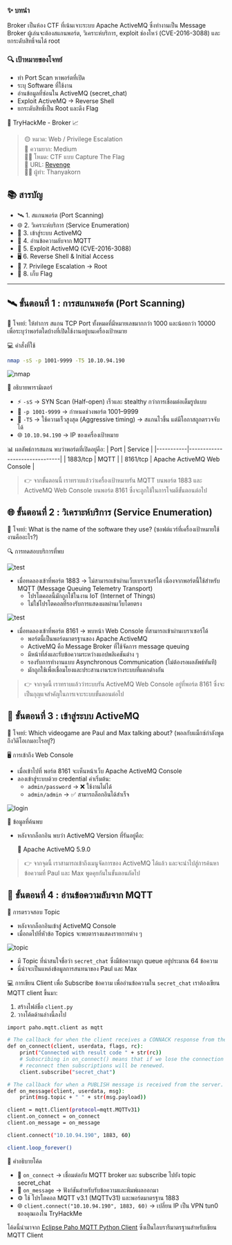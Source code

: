 ### ✨ บทนำ
Broker เป็นห้อง CTF ที่เน้นเจาะระบบ Apache ActiveMQ ซึ่งทำงานเป็น Message Broker ผู้เล่นจะต้องสแกนพอร์ต, วิเคราะห์บริการ, exploit ช่องโหว่ (CVE-2016-3088) และยกระดับสิทธิ์จนได้ root

### 🔍 เป้าหมายของโจทย์
- ทำ Port Scan หาพอร์ตที่เปิด
- ระบุ Software ที่ใช้งาน
- อ่านข้อมูลที่ซ่อนใน ActiveMQ (secret_chat)
- Exploit ActiveMQ → Reverse Shell
- ยกระดับสิทธิ์เป็น Root และดึง Flag

🧠 TryHackMe - Broker 📈

> 🟡 หมวด: Web / Privilege Escalation  
> 🧩 ความยาก: Medium  
> 🕵️‍♂️ โหมด: CTF แบบ Capture The Flag  
> 🧩 URL: [Revenge](https://tryhackme.com/room/broker)  
> 👨‍💻 ผู้ทำ: Thanyakorn

## 📚 สารบัญ

- 🛰️ 1. สแกนพอร์ต (Port Scanning)
- 🌐 2. วิเคราะห์บริการ (Service Enumeration)
- 🔐 3. เข้าสู่ระบบ ActiveMQ
- 📡 4. อ่านข้อความลับจาก MQTT
- 🚪 5. Exploit ActiveMQ (CVE-2016-3088)
- 🖥️ 6. Reverse Shell & Initial Access
- 🔼 7. Privilege Escalation → Root
- 🏁 8. เก็บ Flag

---

## 🛰️ ขั้นตอนที่ 1 : การสแกนพอร์ต (Port Scanning)

📌 โจทย์:
ให้ทำการ สแกน TCP Port ทั้งหมดที่มีหมายเลขมากกว่า 1000 และน้อยกว่า 10000 เพื่อระบุว่าพอร์ตใดบ้างที่เปิดใช้งานอยู่บนเครื่องเป้าหมาย

💻 คำสั่งที่ใช้

```bash
nmap -sS -p 1001-9999 -T5 10.10.94.190
```

![nmap](images/1.png)

🧩 อธิบายพารามิเตอร์
- ⚡ `-sS` → SYN Scan (Half-open) เร็วและ stealthy กว่าการเชื่อมต่อเต็มรูปแบบ
- 🎯 `-p 1001-9999` → กำหนดช่วงพอร์ต 1001–9999
- 🚀 `-T5` → ใช้ความเร็วสูงสุด (Aggressive timing) → สแกนไวขึ้น แต่มีโอกาสถูกตรวจจับได้
- 🌐 `10.10.94.190` → IP ของเครื่องเป้าหมาย

📊 ผลลัพธ์การสแกน
พบว่าพอร์ตที่เปิดอยู่คือ: 
| Port      | Service                       |
|-----------|-------------------------------|
| 1883/tcp | MQTT                          |
| 8161/tcp | Apache ActiveMQ Web Console   |

> 👉 จากขั้นตอนนี้ เราทราบแล้วว่าเครื่องเป้าหมายรัน MQTT บนพอร์ต 1883 และ ActiveMQ Web Console บนพอร์ต 8161 ซึ่งจะถูกใช้ในการโจมตีขั้นตอนต่อไป

## 🌐 ขั้นตอนที่ 2 : วิเคราะห์บริการ (Service Enumeration)

📌 โจทย์:
What is the name of the software they use? (ซอฟต์แวร์ที่เครื่องเป้าหมายใช้งานคืออะไร?)

🔍 การทดสอบบริการที่พบ

![test](images/2.png)

- เมื่อทดลองเข้าที่พอร์ต 1883 → ไม่สามารถเข้าผ่านเว็บเบราเซอร์ได้ เนื่องจากพอร์ตนี้ใช้สำหรับ MQTT (Message Queuing Telemetry Transport)
  - โปรโตคอลนี้มักถูกใช้ในงาน IoT (Internet of Things)
  - ไม่ใช่โปรโตคอลที่รองรับการแสดงผลผ่านเว็บโดยตรง
 
![test](images/3.png)

- เมื่อทดลองเข้าที่พอร์ต 8161 → พบหน้า Web Console ที่สามารถเข้าผ่านเบราเซอร์ได้
  - พอร์ตนี้เป็นพอร์ตมาตรฐานของ Apache ActiveMQ
  - ActiveMQ คือ Message Broker ที่ใช้จัดการ message queuing
  - มีหน้าที่ส่งและรับข้อความระหว่างแอปพลิเคชันต่าง ๆ
  - รองรับการทำงานแบบ Asynchronous Communication (ไม่ต้องรอผลลัพธ์ทันที)
  - มักถูกใช้เพื่อเชื่อมโยงและประสานงานระหว่างระบบที่แตกต่างกัน
 
> 👉 จากจุดนี้ เราทราบแล้วว่าระบบรัน ActiveMQ Web Console อยู่ที่พอร์ต 8161 ซึ่งจะเป็นกุญแจสำคัญในการเจาะระบบขั้นตอนต่อไป

## 🔐 ขั้นตอนที่ 3 : เข้าสู่ระบบ ActiveMQ

📌 โจทย์:
Which videogame are Paul and Max talking about? (พอลกับแม็กซ์กำลังพูดถึงวิดีโอเกมอะไรอยู่?)

🖥️ การเข้าถึง Web Console
- เมื่อเข้าไปที่ พอร์ต 8161 จะเห็นหน้าเว็บ Apache ActiveMQ Console
- ลองเข้าสู่ระบบด้วย credential ค่าเริ่มต้น:
  - `admin/password` → ❌ ใช้งานไม่ได้
  - `admin/admin` → ✅ สามารถล็อกอินได้สำเร็จ

![login](images/4.png)

🔎 ข้อมูลที่ค้นพบ
- หลังจากล็อกอิน พบว่า ActiveMQ Version ที่รันอยู่คือ:
  
  🧩 Apache ActiveMQ 5.9.0

> 👉 จากจุดนี้ เราสามารถเข้าถึงเมนูจัดการของ ActiveMQ ได้แล้ว และจะนำไปสู่การค้นหาข้อความที่ Paul และ Max พูดคุยกันในขั้นตอนถัดไป

## 📡 ขั้นตอนที่ 4 : อ่านข้อความลับจาก MQTT

🔎 การตรวจสอบ Topic
- หลังจากล็อกอินเข้าสู่ ActiveMQ Console
- เมื่อกดไปที่หัวข้อ Topics จะพบตารางแสดงรายการต่าง ๆ

![topic](images/5.png)

- มี Topic ที่น่าสนใจชื่อว่า `secret_chat` ซึ่งมีข้อความถูก queue อยู่ประมาณ 64 ข้อความ
- นี่น่าจะเป็นแหล่งข้อมูลการสนทนาของ Paul และ Max

💻 การเขียน Client เพื่อ Subscribe ข้อความ
เพื่ออ่านข้อความใน `secret_chat` เราต้องเขียน MQTT client ขึ้นมา:
1. สร้างไฟล์ชื่อ `client.py`
2. วางโค้ดด้านล่างนี้ลงไป

```bash
import paho.mqtt.client as mqtt

# The callback for when the client receives a CONNACK response from the server.
def on_connect(client, userdata, flags, rc):
    print("Connected with result code " + str(rc))
    # Subscribing in on_connect() means that if we lose the connection and
    # reconnect then subscriptions will be renewed.
    client.subscribe("secret_chat")

# The callback for when a PUBLISH message is received from the server.
def on_message(client, userdata, msg):
    print(msg.topic + " " + str(msg.payload))

client = mqtt.Client(protocol=mqtt.MQTTv31)
client.on_connect = on_connect
client.on_message = on_message

client.connect("10.10.94.190", 1883, 60)

client.loop_forever()
```

📝 คำอธิบายโค้ด
- 📡 `on_connect` → เชื่อมต่อกับ MQTT broker และ subscribe ไปยัง topic secret_chat
- 📩 `on_message` → ฟังก์ชันสำหรับรับข้อความและพิมพ์ผลออกมา
- ⚙️ ใช้ โปรโตคอล MQTT v3.1 (MQTTv31) และพอร์ตมาตรฐาน 1883
- 🌐 `client.connect("10.10.94.190", 1883, 60)` → เปลี่ยน IP เป็น VPN tun0 ของคุณเองใน TryHackMe

โค้ดนี้นำมาจาก [Eclipse Paho MQTT Python Client](https://github.com/eclipse-paho/paho.mqtt.python#getting-started) ซึ่งเป็นไลบรารีมาตรฐานสำหรับเขียน MQTT Client
